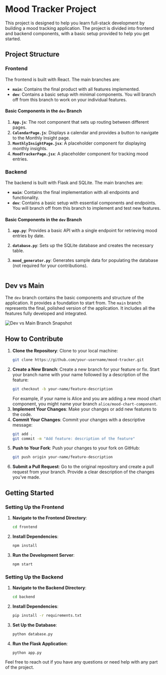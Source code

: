 # Mood Tracker Project

This project is designed to help you learn full-stack development by building a mood tracking application. The project is divided into frontend and backend components, with a basic setup provided to help you get started.

## Project Structure

### Frontend

The frontend is built with React. The main branches are:

- **`main`**: Contains the final product with all features implemented.
- **`dev`**: Contains a basic setup with minimal components. You will branch off from this branch to work on your individual features.

#### Basic Components in the `dev` Branch

1. **`App.js`**: The root component that sets up routing between different pages.
2. **`CalendarPage.js`**: Displays a calendar and provides a button to navigate to the Monthly Insight page.
3. **`MonthlyInsightPage.jsx`**: A placeholder component for displaying monthly insights.
4. **`MoodTrackerPage.jsx`**: A placeholder component for tracking mood entries.

### Backend

The backend is built with Flask and SQLite. The main branches are:

- **`main`**: Contains the final implementation with all endpoints and functionality.
- **`dev`**: Contains a basic setup with essential components and endpoints. You will branch off from this branch to implement and test new features.

#### Basic Components in the `dev` Branch

1. **`app.py`**: Provides a basic API with a single endpoint for retrieving mood entries by date.
2. **`database.py`**: Sets up the SQLite database and creates the necessary table.
3. **`mood_generator.py`**: Generates sample data for populating the database (not required for your contributions).

   ```
## Dev vs Main

The `dev` branch contains the basic components and structure of the application. It provides a foundation to start from. The `main` branch represents the final, polished version of the application. It includes all the features fully developed and integrated.

![Dev vs Main Branch Snapshot](assets/main-dev.png)


## How to Contribute

1. **Clone the Repository**: Clone to your local machine:
    ```bash
    git clone https://github.com/your-username/mood-tracker.git
    ```
2. **Create a New Branch**: Create a new branch for your feature or fix. Start your branch name with your name followed by a description of the feature:
    ```bash
    git checkout -b your-name/feature-description
    ```
    For example, if your name is Alice and you are adding a new mood chart component, you might name your branch `alice/mood-chart-component`.
3. **Implement Your Changes**: Make your changes or add new features to the code.
4. **Commit Your Changes**: Commit your changes with a descriptive message:
    ```bash
    git add .
    git commit -m "Add feature: description of the feature"
    ```
5. **Push to Your Fork**: Push your changes to your fork on GitHub:
    ```bash
    git push origin your-name/feature-description
    ```
6. **Submit a Pull Request**: Go to the original repository and create a pull request from your branch. Provide a clear description of the changes you’ve made.

## Getting Started

### Setting Up the Frontend

1. **Navigate to the Frontend Directory**:
    ```bash
    cd frontend
    ```
2. **Install Dependencies**:
    ```bash
    npm install
    ```
3. **Run the Development Server**:
    ```bash
    npm start
    ```

### Setting Up the Backend

1. **Navigate to the Backend Directory**:
    ```bash
    cd backend
    ```
2. **Install Dependencies**:
    ```bash
    pip install -r requirements.txt
    ```
3. **Set Up the Database**:
    ```bash
    python database.py
    ```
4. **Run the Flask Application**:
    ```bash
    python app.py


Feel free to reach out if you have any questions or need help with any part of the project.